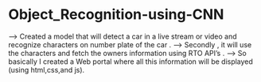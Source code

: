 # Object_Recognition-using-CNN
--> Created a model that will detect a car in a live stream or video and recognize characters on number plate of the car .
--> Secondly , it will use the characters and fetch the owners information using RTO API’s . 
--> So basically I created a Web portal where all this information will be displayed (using html,css,and js).
